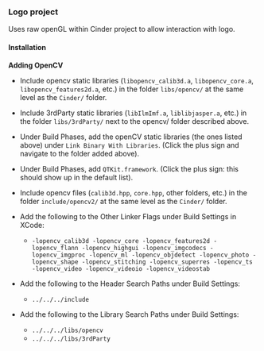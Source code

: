 ### Logo project

Uses raw openGL within Cinder project to allow interaction with logo.

#### Installation
**Adding OpenCV**
* Include opencv static libraries (```libopencv_calib3d.a```, ```libopencv_core.a```, ```libopencv_features2d.a```, etc.) in the folder ```libs/opencv/``` at the same level as the ```Cinder/``` folder.

* Include 3rdParty static libraries (```libIlmImf.a```, ```liblibjasper.a```, etc.) in the folder ```libs/3rdParty/``` next to the opencv/ folder described above.

* Under Build Phases, add the openCV static libraries (the ones listed above) under ```Link Binary With Libraries```. (Click the plus sign and navigate to the folder added above).

* Under Build Phases, add ```QTKit.framework```. (Click the plus sign: this should show up in the default list).

* Include opencv files (```calib3d.hpp```, ```core.hpp```, other folders, etc.) in the folder ```include/opencv2/``` at the same level as the ```Cinder/``` folder.

* Add the following to the Other Linker Flags under Build Settings in XCode:
	* ```-lopencv_calib3d -lopencv_core -lopencv_features2d -lopencv_flann -lopencv_highgui -lopencv_imgcodecs -lopencv_imgproc -lopencv_ml -lopencv_objdetect -lopencv_photo -lopencv_shape -lopencv_stitching -lopencv_superres -lopencv_ts -lopencv_video -lopencv_videoio -lopencv_videostab```

* Add the following to the Header Search Paths under Build Settings:
	* ```../../../include```

* Add the following to the Library Search Paths under Build Settings:
	* ```../../../libs/opencv```
	* ```../../../libs/3rdParty```

